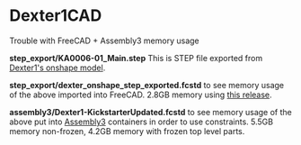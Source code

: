 # Dexter1CAD
Trouble with FreeCAD + Assembly3 memory usage

**step_export/KA0006-01_Main.step** This is STEP file exported from [Dexter1's onshape model](https://cad.onshape.com/documents/2af8ed0e61a34ebf69284c68/w/72caf65e51bde98e456925d2/e/6843c182cbf9181dbb307455). 

**step_export/dexter_onshape_step_exported.fcstd** to see memory usage of the above imported into FreeCAD. 2.8GB memory using [this release](https://github.com/realthunder/FreeCAD_assembly3/releases/tag/0.9.1).

**assembly3/Dexter1-KickstarterUpdated.fcstd** to see memory usage of the above put into [Assembly3](https://forum.freecadweb.org/viewtopic.php?f=20&t=34583) containers in order to use constraints. 5.5GB memory non-frozen, 4.2GB memory with frozen top level parts.
